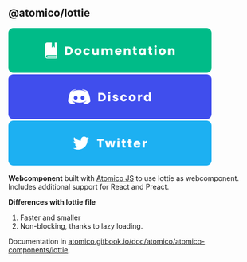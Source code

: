 ## @atomico/lottie

[![doc](https://raw.githubusercontent.com/atomicojs/atomico/brand/link-to-doc.svg)](https://atomico.gitbook.io/doc/atomico/atomico-components/lottie) [![Discord](https://raw.githubusercontent.com/atomicojs/atomico/brand/link-to-discord.svg)](https://discord.gg/7z3rNhmkNE) [![Twitter](https://raw.githubusercontent.com/atomicojs/atomico/brand/link-to-twitter.svg)](https://twitter.com/atomicojs)

**Webcomponent** built with [Atomico JS](https://atomicojs.dev) to use lottie as webcomponent. Includes additional support for React and Preact.

**Differences with lottie file**

1. Faster and smaller
2. Non-blocking, thanks to lazy loading.

Documentation in [atomico.gitbook.io/doc/atomico/atomico-components/lottie](https://atomico.gitbook.io/doc/atomico/atomico-components/lottie).
